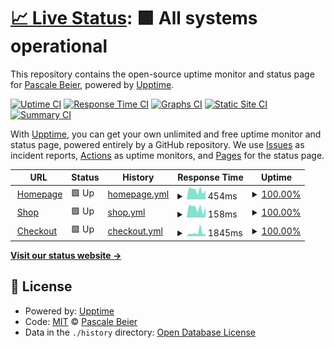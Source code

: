 # [📈 Live Status](https://PascaleBeier.github.io/buycheapsolar-uptime): <!--live status--> **🟩 All systems operational**

This repository contains the open-source uptime monitor and status page for [Pascale Beier](https://devsfordevs.shop), powered by [Upptime](https://github.com/upptime/upptime).

[![Uptime CI](https://github.com/PascaleBeier/buycheapsolar-uptime/workflows/Uptime%20CI/badge.svg)](https://github.com/PascaleBeier/buycheapsolar-uptime/actions?query=workflow%3A%22Uptime+CI%22)
[![Response Time CI](https://github.com/PascaleBeier/buycheapsolar-uptime/workflows/Response%20Time%20CI/badge.svg)](https://github.com/PascaleBeier/buycheapsolar-uptime/actions?query=workflow%3A%22Response+Time+CI%22)
[![Graphs CI](https://github.com/PascaleBeier/buycheapsolar-uptime/workflows/Graphs%20CI/badge.svg)](https://github.com/PascaleBeier/buycheapsolar-uptime/actions?query=workflow%3A%22Graphs+CI%22)
[![Static Site CI](https://github.com/PascaleBeier/buycheapsolar-uptime/workflows/Static%20Site%20CI/badge.svg)](https://github.com/PascaleBeier/buycheapsolar-uptime/actions?query=workflow%3A%22Static+Site+CI%22)
[![Summary CI](https://github.com/PascaleBeier/buycheapsolar-uptime/workflows/Summary%20CI/badge.svg)](https://github.com/PascaleBeier/buycheapsolar-uptime/actions?query=workflow%3A%22Summary+CI%22)

With [Upptime](https://upptime.js.org), you can get your own unlimited and free uptime monitor and status page, powered entirely by a GitHub repository. We use [Issues](https://github.com/PascaleBeier/buycheapsolar-uptime/issues) as incident reports, [Actions](https://github.com/PascaleBeier/buycheapsolar-uptime/actions) as uptime monitors, and [Pages](https://PascaleBeier.github.io/buycheapsolar-uptime) for the status page.

<!--start: status pages-->
<!-- This summary is generated by Upptime (https://github.com/upptime/upptime) -->
<!-- Do not edit this manually, your changes will be overwritten -->
<!-- prettier-ignore -->
| URL | Status | History | Response Time | Uptime |
| --- | ------ | ------- | ------------- | ------ |
| <img alt="" src="https://favicons.githubusercontent.com/buycheapsolar.com" height="13"> [Homepage](https://buycheapsolar.com/) | 🟩 Up | [homepage.yml](https://github.com/PascaleBeier/buycheapsolar-uptime/commits/HEAD/history/homepage.yml) | <details><summary><img alt="Response time graph" src="./graphs/homepage/response-time-week.png" height="20"> 454ms</summary><br><a href="https://PascaleBeier.github.io/buycheapsolar-uptime/history/homepage"><img alt="Response time 454" src="https://img.shields.io/endpoint?url=https%3A%2F%2Fraw.githubusercontent.com%2FPascaleBeier%2Fbuycheapsolar-uptime%2FHEAD%2Fapi%2Fhomepage%2Fresponse-time.json"></a><br><a href="https://PascaleBeier.github.io/buycheapsolar-uptime/history/homepage"><img alt="24-hour response time 454" src="https://img.shields.io/endpoint?url=https%3A%2F%2Fraw.githubusercontent.com%2FPascaleBeier%2Fbuycheapsolar-uptime%2FHEAD%2Fapi%2Fhomepage%2Fresponse-time-day.json"></a><br><a href="https://PascaleBeier.github.io/buycheapsolar-uptime/history/homepage"><img alt="7-day response time 454" src="https://img.shields.io/endpoint?url=https%3A%2F%2Fraw.githubusercontent.com%2FPascaleBeier%2Fbuycheapsolar-uptime%2FHEAD%2Fapi%2Fhomepage%2Fresponse-time-week.json"></a><br><a href="https://PascaleBeier.github.io/buycheapsolar-uptime/history/homepage"><img alt="30-day response time 454" src="https://img.shields.io/endpoint?url=https%3A%2F%2Fraw.githubusercontent.com%2FPascaleBeier%2Fbuycheapsolar-uptime%2FHEAD%2Fapi%2Fhomepage%2Fresponse-time-month.json"></a><br><a href="https://PascaleBeier.github.io/buycheapsolar-uptime/history/homepage"><img alt="1-year response time 454" src="https://img.shields.io/endpoint?url=https%3A%2F%2Fraw.githubusercontent.com%2FPascaleBeier%2Fbuycheapsolar-uptime%2FHEAD%2Fapi%2Fhomepage%2Fresponse-time-year.json"></a></details> | <details><summary><a href="https://PascaleBeier.github.io/buycheapsolar-uptime/history/homepage">100.00%</a></summary><a href="https://PascaleBeier.github.io/buycheapsolar-uptime/history/homepage"><img alt="All-time uptime 100.00%" src="https://img.shields.io/endpoint?url=https%3A%2F%2Fraw.githubusercontent.com%2FPascaleBeier%2Fbuycheapsolar-uptime%2FHEAD%2Fapi%2Fhomepage%2Fuptime.json"></a><br><a href="https://PascaleBeier.github.io/buycheapsolar-uptime/history/homepage"><img alt="24-hour uptime 100.00%" src="https://img.shields.io/endpoint?url=https%3A%2F%2Fraw.githubusercontent.com%2FPascaleBeier%2Fbuycheapsolar-uptime%2FHEAD%2Fapi%2Fhomepage%2Fuptime-day.json"></a><br><a href="https://PascaleBeier.github.io/buycheapsolar-uptime/history/homepage"><img alt="7-day uptime 100.00%" src="https://img.shields.io/endpoint?url=https%3A%2F%2Fraw.githubusercontent.com%2FPascaleBeier%2Fbuycheapsolar-uptime%2FHEAD%2Fapi%2Fhomepage%2Fuptime-week.json"></a><br><a href="https://PascaleBeier.github.io/buycheapsolar-uptime/history/homepage"><img alt="30-day uptime 100.00%" src="https://img.shields.io/endpoint?url=https%3A%2F%2Fraw.githubusercontent.com%2FPascaleBeier%2Fbuycheapsolar-uptime%2FHEAD%2Fapi%2Fhomepage%2Fuptime-month.json"></a><br><a href="https://PascaleBeier.github.io/buycheapsolar-uptime/history/homepage"><img alt="1-year uptime 100.00%" src="https://img.shields.io/endpoint?url=https%3A%2F%2Fraw.githubusercontent.com%2FPascaleBeier%2Fbuycheapsolar-uptime%2FHEAD%2Fapi%2Fhomepage%2Fuptime-year.json"></a></details>
| <img alt="" src="https://favicons.githubusercontent.com/buycheapsolar.com" height="13"> [Shop](https://buycheapsolar.com/shop/) | 🟩 Up | [shop.yml](https://github.com/PascaleBeier/buycheapsolar-uptime/commits/HEAD/history/shop.yml) | <details><summary><img alt="Response time graph" src="./graphs/shop/response-time-week.png" height="20"> 158ms</summary><br><a href="https://PascaleBeier.github.io/buycheapsolar-uptime/history/shop"><img alt="Response time 158" src="https://img.shields.io/endpoint?url=https%3A%2F%2Fraw.githubusercontent.com%2FPascaleBeier%2Fbuycheapsolar-uptime%2FHEAD%2Fapi%2Fshop%2Fresponse-time.json"></a><br><a href="https://PascaleBeier.github.io/buycheapsolar-uptime/history/shop"><img alt="24-hour response time 158" src="https://img.shields.io/endpoint?url=https%3A%2F%2Fraw.githubusercontent.com%2FPascaleBeier%2Fbuycheapsolar-uptime%2FHEAD%2Fapi%2Fshop%2Fresponse-time-day.json"></a><br><a href="https://PascaleBeier.github.io/buycheapsolar-uptime/history/shop"><img alt="7-day response time 158" src="https://img.shields.io/endpoint?url=https%3A%2F%2Fraw.githubusercontent.com%2FPascaleBeier%2Fbuycheapsolar-uptime%2FHEAD%2Fapi%2Fshop%2Fresponse-time-week.json"></a><br><a href="https://PascaleBeier.github.io/buycheapsolar-uptime/history/shop"><img alt="30-day response time 158" src="https://img.shields.io/endpoint?url=https%3A%2F%2Fraw.githubusercontent.com%2FPascaleBeier%2Fbuycheapsolar-uptime%2FHEAD%2Fapi%2Fshop%2Fresponse-time-month.json"></a><br><a href="https://PascaleBeier.github.io/buycheapsolar-uptime/history/shop"><img alt="1-year response time 158" src="https://img.shields.io/endpoint?url=https%3A%2F%2Fraw.githubusercontent.com%2FPascaleBeier%2Fbuycheapsolar-uptime%2FHEAD%2Fapi%2Fshop%2Fresponse-time-year.json"></a></details> | <details><summary><a href="https://PascaleBeier.github.io/buycheapsolar-uptime/history/shop">100.00%</a></summary><a href="https://PascaleBeier.github.io/buycheapsolar-uptime/history/shop"><img alt="All-time uptime 100.00%" src="https://img.shields.io/endpoint?url=https%3A%2F%2Fraw.githubusercontent.com%2FPascaleBeier%2Fbuycheapsolar-uptime%2FHEAD%2Fapi%2Fshop%2Fuptime.json"></a><br><a href="https://PascaleBeier.github.io/buycheapsolar-uptime/history/shop"><img alt="24-hour uptime 100.00%" src="https://img.shields.io/endpoint?url=https%3A%2F%2Fraw.githubusercontent.com%2FPascaleBeier%2Fbuycheapsolar-uptime%2FHEAD%2Fapi%2Fshop%2Fuptime-day.json"></a><br><a href="https://PascaleBeier.github.io/buycheapsolar-uptime/history/shop"><img alt="7-day uptime 100.00%" src="https://img.shields.io/endpoint?url=https%3A%2F%2Fraw.githubusercontent.com%2FPascaleBeier%2Fbuycheapsolar-uptime%2FHEAD%2Fapi%2Fshop%2Fuptime-week.json"></a><br><a href="https://PascaleBeier.github.io/buycheapsolar-uptime/history/shop"><img alt="30-day uptime 100.00%" src="https://img.shields.io/endpoint?url=https%3A%2F%2Fraw.githubusercontent.com%2FPascaleBeier%2Fbuycheapsolar-uptime%2FHEAD%2Fapi%2Fshop%2Fuptime-month.json"></a><br><a href="https://PascaleBeier.github.io/buycheapsolar-uptime/history/shop"><img alt="1-year uptime 100.00%" src="https://img.shields.io/endpoint?url=https%3A%2F%2Fraw.githubusercontent.com%2FPascaleBeier%2Fbuycheapsolar-uptime%2FHEAD%2Fapi%2Fshop%2Fuptime-year.json"></a></details>
| <img alt="" src="https://favicons.githubusercontent.com/buycheapsolar.com" height="13"> [Checkout](https://buycheapsolar.com/cart/) | 🟩 Up | [checkout.yml](https://github.com/PascaleBeier/buycheapsolar-uptime/commits/HEAD/history/checkout.yml) | <details><summary><img alt="Response time graph" src="./graphs/checkout/response-time-week.png" height="20"> 1845ms</summary><br><a href="https://PascaleBeier.github.io/buycheapsolar-uptime/history/checkout"><img alt="Response time 1845" src="https://img.shields.io/endpoint?url=https%3A%2F%2Fraw.githubusercontent.com%2FPascaleBeier%2Fbuycheapsolar-uptime%2FHEAD%2Fapi%2Fcheckout%2Fresponse-time.json"></a><br><a href="https://PascaleBeier.github.io/buycheapsolar-uptime/history/checkout"><img alt="24-hour response time 1845" src="https://img.shields.io/endpoint?url=https%3A%2F%2Fraw.githubusercontent.com%2FPascaleBeier%2Fbuycheapsolar-uptime%2FHEAD%2Fapi%2Fcheckout%2Fresponse-time-day.json"></a><br><a href="https://PascaleBeier.github.io/buycheapsolar-uptime/history/checkout"><img alt="7-day response time 1845" src="https://img.shields.io/endpoint?url=https%3A%2F%2Fraw.githubusercontent.com%2FPascaleBeier%2Fbuycheapsolar-uptime%2FHEAD%2Fapi%2Fcheckout%2Fresponse-time-week.json"></a><br><a href="https://PascaleBeier.github.io/buycheapsolar-uptime/history/checkout"><img alt="30-day response time 1845" src="https://img.shields.io/endpoint?url=https%3A%2F%2Fraw.githubusercontent.com%2FPascaleBeier%2Fbuycheapsolar-uptime%2FHEAD%2Fapi%2Fcheckout%2Fresponse-time-month.json"></a><br><a href="https://PascaleBeier.github.io/buycheapsolar-uptime/history/checkout"><img alt="1-year response time 1845" src="https://img.shields.io/endpoint?url=https%3A%2F%2Fraw.githubusercontent.com%2FPascaleBeier%2Fbuycheapsolar-uptime%2FHEAD%2Fapi%2Fcheckout%2Fresponse-time-year.json"></a></details> | <details><summary><a href="https://PascaleBeier.github.io/buycheapsolar-uptime/history/checkout">100.00%</a></summary><a href="https://PascaleBeier.github.io/buycheapsolar-uptime/history/checkout"><img alt="All-time uptime 100.00%" src="https://img.shields.io/endpoint?url=https%3A%2F%2Fraw.githubusercontent.com%2FPascaleBeier%2Fbuycheapsolar-uptime%2FHEAD%2Fapi%2Fcheckout%2Fuptime.json"></a><br><a href="https://PascaleBeier.github.io/buycheapsolar-uptime/history/checkout"><img alt="24-hour uptime 100.00%" src="https://img.shields.io/endpoint?url=https%3A%2F%2Fraw.githubusercontent.com%2FPascaleBeier%2Fbuycheapsolar-uptime%2FHEAD%2Fapi%2Fcheckout%2Fuptime-day.json"></a><br><a href="https://PascaleBeier.github.io/buycheapsolar-uptime/history/checkout"><img alt="7-day uptime 100.00%" src="https://img.shields.io/endpoint?url=https%3A%2F%2Fraw.githubusercontent.com%2FPascaleBeier%2Fbuycheapsolar-uptime%2FHEAD%2Fapi%2Fcheckout%2Fuptime-week.json"></a><br><a href="https://PascaleBeier.github.io/buycheapsolar-uptime/history/checkout"><img alt="30-day uptime 100.00%" src="https://img.shields.io/endpoint?url=https%3A%2F%2Fraw.githubusercontent.com%2FPascaleBeier%2Fbuycheapsolar-uptime%2FHEAD%2Fapi%2Fcheckout%2Fuptime-month.json"></a><br><a href="https://PascaleBeier.github.io/buycheapsolar-uptime/history/checkout"><img alt="1-year uptime 100.00%" src="https://img.shields.io/endpoint?url=https%3A%2F%2Fraw.githubusercontent.com%2FPascaleBeier%2Fbuycheapsolar-uptime%2FHEAD%2Fapi%2Fcheckout%2Fuptime-year.json"></a></details>

<!--end: status pages-->

[**Visit our status website →**](https://PascaleBeier.github.io/buycheapsolar-uptime)

## 📄 License

- Powered by: [Upptime](https://github.com/upptime/upptime)
- Code: [MIT](./LICENSE) © [Pascale Beier](https://devsfordevs.shop)
- Data in the `./history` directory: [Open Database License](https://opendatacommons.org/licenses/odbl/1-0/)

